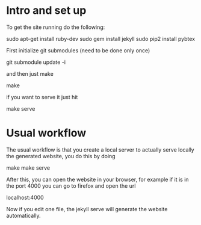 
# Intro and set up

To get the site running do the following:

  sudo apt-get install ruby-dev
  sudo gem install jekyll
  sudo pip2 install pybtex

First initialize git submodules (need to be done only once)

  git submodule update -i

and then just make

  make

if you want to serve it just hit

  make serve

# Usual workflow

The usual workflow is that you create a local server to actually serve
locally the generated website, you do this by doing

  make
  make serve

After this, you can open the website in your browser, for example if
it is in the port 4000 you can go to firefox and open the url

  localhost:4000

Now if you edit one file, the jekyll serve will generate the website
automatically.

